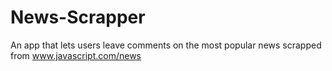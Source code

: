 # News-Scrapper
An app that lets users leave comments on the most popular news scrapped from www.javascript.com/news
